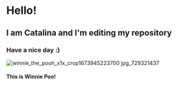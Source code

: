 # Hello!
## I am Catalina and I'm editing my repository
### Have a nice day :)
![winnie_the_pooh_x1x_crop1673945223700 jpg_729321437](https://user-images.githubusercontent.com/129747762/234849393-e6a23f8f-1edf-493d-924e-166734ed34af.jpg)
#### This is Winnie Poo!

